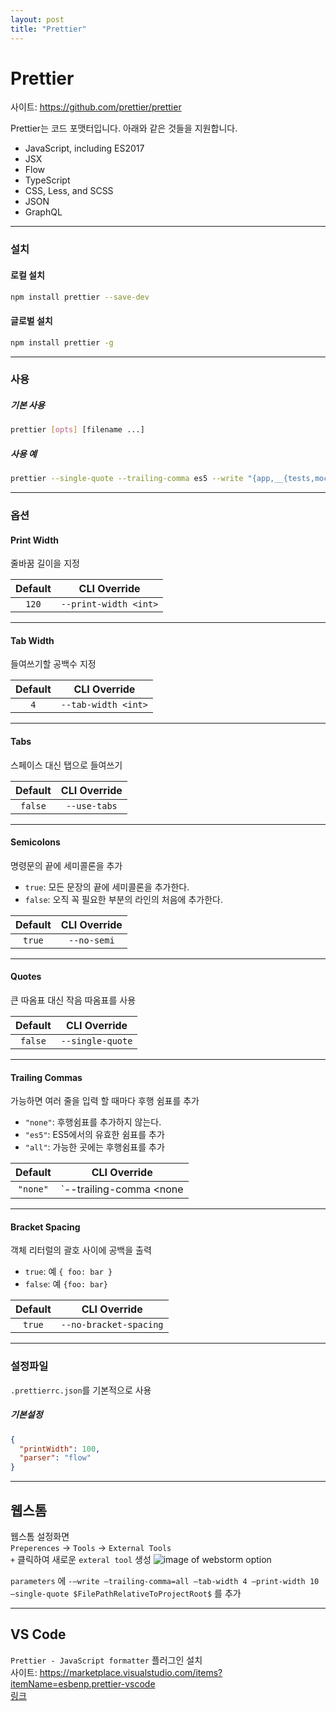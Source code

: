 ```yaml
---
layout: post
title: "Prettier"
---
```


# Prettier

사이트: https://github.com/prettier/prettier

Prettier는 코드 포맷터입니다.
아래와 같은 것들을 지원합니다.

* JavaScript, including ES2017
* JSX
* Flow
* TypeScript
* CSS, Less, and SCSS
* JSON
* GraphQL

---

### 설치

#### 로컬 설치

```sh
npm install prettier --save-dev
```

#### 글로벌 설치
```sh
npm install prettier -g
```

---

### 사용

##### 기본 사용

```sh
prettier [opts] [filename ...]
```

##### 사용 예

```sh
prettier --single-quote --trailing-comma es5 --write "{app,__{tests,mocks}__}/**/*.js"
```

---

### 옵션

#### Print Width

줄바꿈 길이을 지정

| Default | CLI Override |
| :---: | :---: |
|  `120`  | `--print-width <int>` |

---

#### Tab Width

들여쓰기할 공백수 지정

| Default | CLI Override |
| :---: | :---: |
|   `4`   | `--tab-width <int>` |

---

#### Tabs

스페이스 대신 탭으로 들여쓰기

| Default | CLI Override |
| :---: | :---: |
| `false` | `--use-tabs` |

---

#### Semicolons

명령문의 끝에 세미콜론을 추가

- `true`:  모든 문장의 끝에 세미콜론을 추가한다.
- `false`: 오직 꼭 필요한 부분의 라인의 처음에 추가한다.

| Default | CLI Override |
| :---: | :---: |
| `true`  | `--no-semi`  |

---

#### Quotes

큰 따옴표 대신 작음 따옴표를 사용

| Default | CLI Override |
| :---: | :---: |
| `false` | `--single-quote` |

---

#### Trailing Commas

가능하면 여러 줄을 입력 할 때마다 후행 쉼표를 추가

- `"none"`: 후행쉼표를 추가하지 않는다.
- `"es5"`: ES5에서의 유효한 쉼표를 추가
- `"all"`: 가능한 곳에는 후행쉼표를 추가

| Default | CLI Override |
| :---: | :---: |
| `"none"` | `--trailing-comma <none|es5|all>` |

---

#### Bracket Spacing

객체 리터럴의 괄호 사이에 공백을 출력

- `true`: 예 `{ foo: bar }`
- `false`: 예 `{foo: bar}`


| Default | CLI Override |
| :---: | :---: |
| `true` | `--no-bracket-spacing` |

---

### 설정파일

`.prettierrc.json`를 기본적으로 사용

##### 기본설정

```json
{
  "printWidth": 100,
  "parser": "flow"
}
```

---

## 웹스톰

웹스톰 설정화면</br>
`Preperences` -> `Tools` -> `External Tools` </br>
`+` 클릭하여 새로운 `exteral tool` 생성
![image of webstorm option](https://cdn-images-1.medium.com/max/800/1*anZPX6XaHHBJQUC4Zz6aSA.png)

`parameters` 에 `-—write —trailing-comma=all —tab-width 4 —print-width 10 —single-quote $FilePathRelativeToProjectRoot$` 를 추가

---

## VS Code

`Prettier - JavaScript formatter` 플러그인 설치</br>
사이트: https://marketplace.visualstudio.com/items?itemName=esbenp.prettier-vscode</br>
[링크](https://marketplace.visualstudio.com/items?itemName=esbenp.prettier-vscode)
